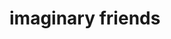 <!--
SPDX-FileCopyrightText: 2022 Chris Montgomery <chris@cdom.io>

SPDX-License-Identifier: CC-BY-SA-4.0
-->

# imaginary friends
